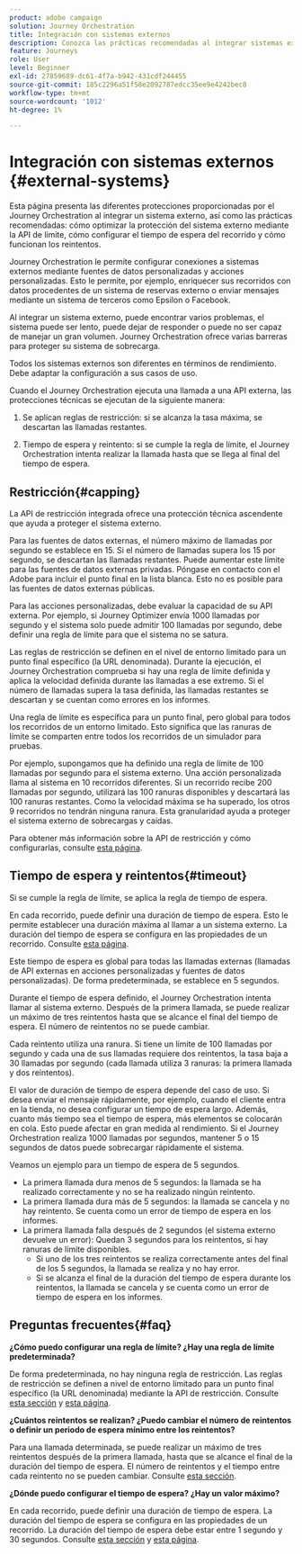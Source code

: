 ```yaml
---
product: adobe campaign
solution: Journey Orchestration
title: Integración con sistemas externos
description: Conozca las prácticas recomendadas al integrar sistemas externos
feature: Journeys
role: User
level: Beginner
exl-id: 27859689-dc61-4f7a-b942-431cdf244455
source-git-commit: 185c2296a51f58e2092787edcc35ee9e4242bec8
workflow-type: tm+mt
source-wordcount: '1012'
ht-degree: 1%

---
```


# Integración con sistemas externos {#external-systems}

Esta página presenta las diferentes protecciones proporcionadas por el Journey Orchestration al integrar un sistema externo, así como las prácticas recomendadas: cómo optimizar la protección del sistema externo mediante la API de límite, cómo configurar el tiempo de espera del recorrido y cómo funcionan los reintentos.

Journey Orchestration le permite configurar conexiones a sistemas externos mediante fuentes de datos personalizadas y acciones personalizadas. Esto le permite, por ejemplo, enriquecer sus recorridos con datos procedentes de un sistema de reservas externo o enviar mensajes mediante un sistema de terceros como Epsilon o Facebook.

Al integrar un sistema externo, puede encontrar varios problemas, el sistema puede ser lento, puede dejar de responder o puede no ser capaz de manejar un gran volumen. Journey Orchestration ofrece varias barreras para proteger su sistema de sobrecarga.

Todos los sistemas externos son diferentes en términos de rendimiento. Debe adaptar la configuración a sus casos de uso.

Cuando el Journey Orchestration ejecuta una llamada a una API externa, las protecciones técnicas se ejecutan de la siguiente manera:

1. Se aplican reglas de restricción: si se alcanza la tasa máxima, se descartan las llamadas restantes.

2. Tiempo de espera y reintento: si se cumple la regla de límite, el Journey Orchestration intenta realizar la llamada hasta que se llega al final del tiempo de espera.

## Restricción{#capping}

La API de restricción integrada ofrece una protección técnica ascendente que ayuda a proteger el sistema externo.

Para las fuentes de datos externas, el número máximo de llamadas por segundo se establece en 15. Si el número de llamadas supera los 15 por segundo, se descartan las llamadas restantes. Puede aumentar este límite para las fuentes de datos externas privadas. Póngase en contacto con el Adobe para incluir el punto final en la lista blanca. Esto no es posible para las fuentes de datos externas públicas.

Para las acciones personalizadas, debe evaluar la capacidad de su API externa. Por ejemplo, si Journey Optimizer envía 1000 llamadas por segundo y el sistema solo puede admitir 100 llamadas por segundo, debe definir una regla de límite para que el sistema no se satura.

Las reglas de restricción se definen en el nivel de entorno limitado para un punto final específico (la URL denominada). Durante la ejecución, el Journey Orchestration comprueba si hay una regla de límite definida y aplica la velocidad definida durante las llamadas a ese extremo. Si el número de llamadas supera la tasa definida, las llamadas restantes se descartan y se cuentan como errores en los informes.

Una regla de límite es específica para un punto final, pero global para todos los recorridos de un entorno limitado. Esto significa que las ranuras de límite se comparten entre todos los recorridos de un simulador para pruebas.

Por ejemplo, supongamos que ha definido una regla de límite de 100 llamadas por segundo para el sistema externo. Una acción personalizada llama al sistema en 10 recorridos diferentes. Si un recorrido recibe 200 llamadas por segundo, utilizará las 100 ranuras disponibles y descartará las 100 ranuras restantes. Como la velocidad máxima se ha superado, los otros 9 recorridos no tendrán ninguna ranura. Esta granularidad ayuda a proteger el sistema externo de sobrecargas y caídas.

Para obtener más información sobre la API de restricción y cómo configurarlas, consulte [esta página](../api/capping.md).

## Tiempo de espera y reintentos{#timeout}

Si se cumple la regla de límite, se aplica la regla de tiempo de espera.

En cada recorrido, puede definir una duración de tiempo de espera. Esto le permite establecer una duración máxima al llamar a un sistema externo. La duración del tiempo de espera se configura en las propiedades de un recorrido. Consulte [esta página](../building-journeys/changing-properties.md#timeout_and_error).

Este tiempo de espera es global para todas las llamadas externas (llamadas de API externas en acciones personalizadas y fuentes de datos personalizadas). De forma predeterminada, se establece en 5 segundos.

Durante el tiempo de espera definido, el Journey Orchestration intenta llamar al sistema externo. Después de la primera llamada, se puede realizar un máximo de tres reintentos hasta que se alcance el final del tiempo de espera. El número de reintentos no se puede cambiar.

Cada reintento utiliza una ranura. Si tiene un límite de 100 llamadas por segundo y cada una de sus llamadas requiere dos reintentos, la tasa baja a 30 llamadas por segundo (cada llamada utiliza 3 ranuras: la primera llamada y dos reintentos).

El valor de duración de tiempo de espera depende del caso de uso. Si desea enviar el mensaje rápidamente, por ejemplo, cuando el cliente entra en la tienda, no desea configurar un tiempo de espera largo. Además, cuanto más tiempo sea el tiempo de espera, más elementos se colocarán en cola. Esto puede afectar en gran medida al rendimiento. Si el Journey Orchestration realiza 1000 llamadas por segundos, mantener 5 o 15 segundos de datos puede sobrecargar rápidamente el sistema.

Veamos un ejemplo para un tiempo de espera de 5 segundos.

* La primera llamada dura menos de 5 segundos: la llamada se ha realizado correctamente y no se ha realizado ningún reintento.
* La primera llamada dura más de 5 segundos: la llamada se cancela y no hay reintento. Se cuenta como un error de tiempo de espera en los informes.
* La primera llamada falla después de 2 segundos (el sistema externo devuelve un error): Quedan 3 segundos para los reintentos, si hay ranuras de límite disponibles.
   * Si uno de los tres reintentos se realiza correctamente antes del final de los 5 segundos, la llamada se realiza y no hay error.
   * Si se alcanza el final de la duración del tiempo de espera durante los reintentos, la llamada se cancela y se cuenta como un error de tiempo de espera en los informes.

## Preguntas frecuentes{#faq}

**¿Cómo puedo configurar una regla de límite? ¿Hay una regla de límite predeterminada?**

De forma predeterminada, no hay ninguna regla de restricción. Las reglas de restricción se definen a nivel de entorno limitado para un punto final específico (la URL denominada) mediante la API de restricción. Consulte [esta sección](../about/external-systems.md#capping) y [esta página](../api/capping.md).

**¿Cuántos reintentos se realizan? ¿Puedo cambiar el número de reintentos o definir un periodo de espera mínimo entre los reintentos?**

Para una llamada determinada, se puede realizar un máximo de tres reintentos después de la primera llamada, hasta que se alcance el final de la duración del tiempo de espera. El número de reintentos y el tiempo entre cada reintento no se pueden cambiar. Consulte [esta sección](../about/external-systems.md#timeout).

**¿Dónde puedo configurar el tiempo de espera? ¿Hay un valor máximo?**

En cada recorrido, puede definir una duración de tiempo de espera. La duración del tiempo de espera se configura en las propiedades de un recorrido. La duración del tiempo de espera debe estar entre 1 segundo y 30 segundos. Consulte [esta sección](../about/external-systems.md#timeout) y [esta página](../building-journeys/changing-properties.md#timeout_and_error).